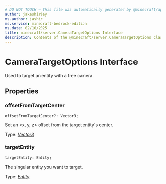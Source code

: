 ```yaml
---
# DO NOT TOUCH — This file was automatically generated by @minecraft/api-docs-generator, to report problems file an issue at https://github.com/Mojang/minecraft-scripting-libraries
author: jakeshirley
ms.author: jashir
ms.service: minecraft-bedrock-edition
ms.date: 02/10/2025
title: minecraft/server.CameraTargetOptions Interface
description: Contents of the @minecraft/server.CameraTargetOptions class.
---
```

# CameraTargetOptions Interface

Used to target an entity with a free camera.

## Properties

### **offsetFromTargetCenter**
`offsetFromTargetCenter?: Vector3;`

Set an <x, y, z> offset from the target entity's center.

Type: [*Vector3*](Vector3.md)

### **targetEntity**
`targetEntity: Entity;`

The singular entity you want to target.

Type: [*Entity*](Entity.md)
